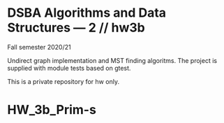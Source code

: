 # DSBA Algorithms and Data Structures — 2 // hw3b

Fall semester 2020/21

Undirect graph implementation and MST finding algoritms.
The project is supplied with module tests based on gtest.

This is a private repository for hw only.


# HW_3b_Prim-s
